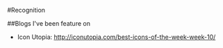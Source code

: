 #Recognition

##Blogs I've been feature on
- Icon Utopia: http://iconutopia.com/best-icons-of-the-week-week-10/